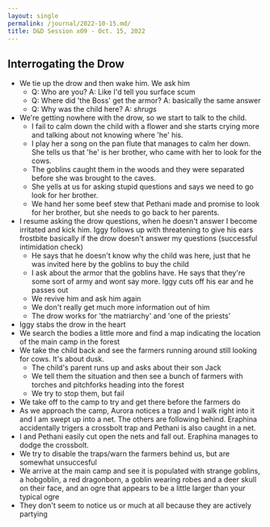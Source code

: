 ```yaml
---
layout: single
permalink: /journal/2022-10-15.md/
title: D&D Session x09 - Oct. 15, 2022
---
```


## Interrogating the Drow

- We tie up the drow and then wake him. We ask him
  - Q: Who are you? A: Like I'd tell you surface scum
  - Q: Where did 'the Boss' get the armor? A: basically the same answer
  - Q: Why was the child here? A: *shrugs* 
- We're getting nowhere with the drow, so we start to talk to the child.
  - I fail to calm down the child with a flower and she starts crying more and talking about not knowing where 'he' his.
  - I play her a song on the pan flute that manages to calm her down. She tells us that 'he' is her brother, who came with her to look for the cows.
  - The goblins caught them in the woods and they were separated before she was brought to the caves.
  - She yells at us for asking stupid questions and says we need to go look for her brother.
  - We hand her some beef stew that Pethani made and promise to look for her brother, but she needs to go back to her parents.
- I resume asking the drow questions, when he doesn't answer I become irritated and kick him. Iggy follows up with threatening to give his ears frostbite basically if the drow doesn't answer my questions (successful intimidation check)
  - He says that he doesn't know why the child was here, just that he was invited here by the goblins to buy the child
  - I ask about the armor that the goblins have. He says that they're some sort of army and wont say more. Iggy cuts off his ear and he passes out
  - We revive him and ask him again
  - We don't really get much more information out of him
  - The drow works for 'the matriarchy' and 'one of the priests'
- Iggy stabs the drow in the heart
- We search the bodies a little more and find a map indicating the location of the main camp in the forest
- We take the child back and see the farmers running around still looking for cows. It's about dusk.
  - The child's parent runs up and asks about their son Jack
  - We tell them the situation and then see a bunch of farmers with torches and pitchforks heading into the forest
  - We try to stop them, but fail
- We take off to the camp to try and get there before the farmers do
- As we approach the camp, Aurora notices a trap and I walk right into it and I am swept up into a net. The others are following behind. Eraphina accidentally trigers a crossbolt trap and Pethani is also caught in a net.
- I and Pethani easily cut open the nets and fall out. Eraphina manages to dodge the crossbolt.
- We try to disable the traps/warn the farmers behind us, but are somewhat unsuccesful
- We arrive at the main camp and see it is populated with strange goblins, a hobgoblin, a red dragonborn, a goblin wearing robes and a deer skull on their face, and an ogre that appears to be a little larger than your typical ogre
- They don't seem to notice us or much at all because they are actively partying